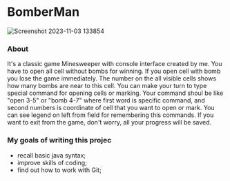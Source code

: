 # BomberMan

![Screenshot 2023-11-03 133854](https://github.com/dDevusS/BomberMan/assets/140493120/81da00ec-b675-4770-903b-af0e39f8c6d8)


### About

  It's a classic game Minesweeper with console interface created by me.
	You have to open all cell without bombs for winning. If you open cell with bomb you lose the game immediately.
The number on the all visible cells shows how many bombs are near to this cell.
You can make your turn to type special command for opening cells or marking.
Your command shoul be like "open 3-5" or "bomb 4-7" where first word is specific command, 
and second numbers is coordinate of cell that you want to open or mark.
You can see legend on left from field for remembering this commands.
	If you want to exit from the game, don't worry, all your progress will be saved.

### My goals of writing this projec

- recall basic java syntax;
- improve skills of coding;
- find out how to work with Git;
